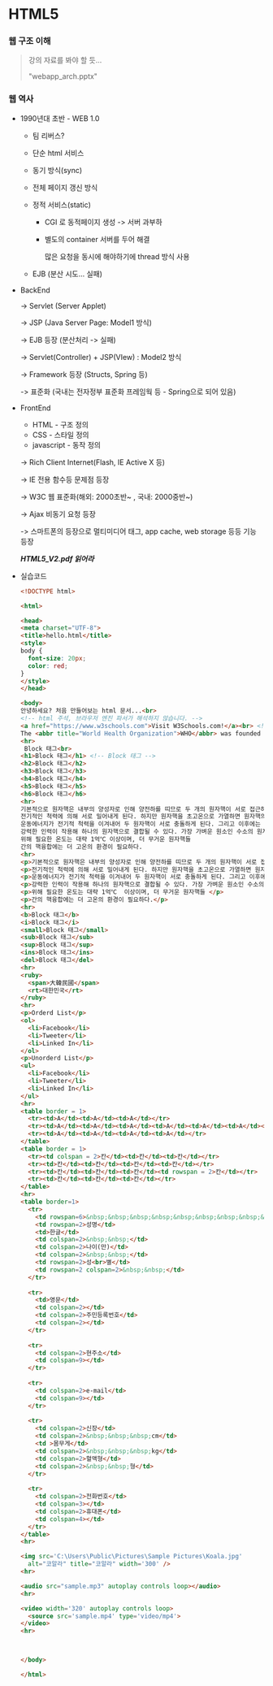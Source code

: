 # HTML5

### 웹 구조 이해

> 강의 자료를 봐야 할 듯...
>
> "webapp_arch.pptx"



### 웹 역사

- 1990년대 초반 -  WEB 1.0

  - 팀 리버스? 

  - 단순 html 서비스

  - 동기 방식(sync)

  - 전체 페이지 갱신 방식

  - 정적 서비스(static)

    - CGI 로 동적페이지 생성 -> 서버 과부하

    - 별도의 container 서버를 두어 해결

      많은 요청을 동시에 해야하기에 thread 방식 사용

  - EJB (분산 시도... 실패)



- BackEnd

  -> Servlet (Server Applet)

  -> JSP (Java Server Page: Model1 방식)

  -> EJB 등장 (분산처리 -> 실패)

  -> Servlet(Controller) + JSP(VIew) : Model2 방식

  -> Framework 등장 (Structs, Spring 등)

  -> 표준화 (국내는 전자정부 표준화 프레임웍 등 - Spring으로 되어 있음)



- FrontEnd

  - HTML - 구조 정의
  - CSS - 스타일 정의
  - javascript - 동작 정의

  -> Rich Client Internet(Flash, IE Active X 등)

  -> IE 전용 함수등 문제점 등장

  -> W3C 웹 표준화(해외: 2000초반~ , 국내: 2000중반~)

  -> Ajax 비동기 요청 등장

  -> 스마트폰의 등장으로  멀티미디어 태그, app cache, web storage 등등 기능 등장

  ***HTML5_V2.pdf 읽어라*** 



- 실습코드

  ```html
  <!DOCTYPE html>
  
  <html>
  
  <head>
  <meta charset="UTF-8">
  <title>hello.html</title>
  <style>
  body {
    font-size: 20px;
    color: red;
  }
  </style>
  </head>
  
  <body>
  안녕하세요? 처음 만들어보는 html 문서...<br>
  <!-- html 주석, 브라우저 엔진 파서가 해석하지 않습니다. -->
  <a href="https://www.w3schools.com">Visit W3Schools.com!</a><br> <!-- Inline 태그 -->
  The <abbr title="World Health Organization">WHO</abbr> was founded in 1948.<br>
  <hr>
   Block 태그<br>
  <h1>Block 태그</h1> <!-- Block 태그 -->
  <h2>Block 태그</h2>
  <h3>Block 태그</h3>
  <h4>Block 태그</h4>
  <h5>Block 태그</h5>
  <h6>Block 태그</h6>
  <hr>
  기본적으로 원자핵은 내부의 양성자로 인해 양전하를 띠므로 두 개의 원자핵이 서로 접근하게 되면 
  전기적인 척력에 의해 서로 밀어내게 된다. 하지만 원자핵을 초고온으로 가열하면 원자핵의 
  운동에너지가 전기적 척력을 이겨내어 두 원자핵이 서로 충돌하게 된다. 그리고 이후에는 두 원자핵 사이에 
  강력한 인력이 작용해 하나의 원자핵으로 결합될 수 있다. 가장 가벼운 원소인 수소의 원자핵끼리 핵융합을 
  위해 필요한 온도는 대략 1억℃ 이상이며, 더 무거운 원자핵들 
  간의 핵융합에는 더 고온의 환경이 필요하다.
  <hr>
  <p>기본적으로 원자핵은 내부의 양성자로 인해 양전하를 띠므로 두 개의 원자핵이 서로 접근하게 되면</p> 
  <p>전기적인 척력에 의해 서로 밀어내게 된다. 하지만 원자핵을 초고온으로 가열하면 원자핵의</p>  
  <p>운동에너지가 전기적 척력을 이겨내어 두 원자핵이 서로 충돌하게 된다. 그리고 이후에는 두 원자핵 사이에</p> 
  <p>강력한 인력이 작용해 하나의 원자핵으로 결합될 수 있다. 가장 가벼운 원소인 수소의 원자핵끼리 핵융합을</p>  
  <p>위해 필요한 온도는 대략 1억℃  이상이며, 더 무거운 원자핵들 </p> 
  <p>간의 핵융합에는 더 고온의 환경이 필요하다.</p> 
  <hr>
  <b>Block 태그</b>
  <i>Block 태그</i>
  <small>Block 태그</small>
  <sub>Block 태그</sub>
  <sup>Block 태그</sup>
  <ins>Block 태그</ins>
  <del>Block 태그</del>
  <hr>
  <ruby>
    <span>大韓民國</span>
    <rt>대한민국</rt>
  </ruby>
  <hr>
  <p>Orderd List</p>
  <ol>
    <li>Facebook</li>
    <li>Tweeter</li>
    <li>Linked In</li>
  </ol>
  <p>Unorderd List</p>
  <ul>
    <li>Facebook</li>
    <li>Tweeter</li>
    <li>Linked In</li>
  </ul>
  <hr>
  <table border = 1>
    <tr><td>A</td><td>A</td><td>A</td></tr>
    <tr><td>A</td><td>A</td><td>A</td><td>A</td><td>A</td><td>A</td><td>A</td></tr>
    <tr><td>A</td><td>A</td><td>A</td><td>A</td></tr>
  </table>
  <table border = 1>
    <tr><td colspan = 2>칸</td><td>칸</td><td>칸</td></tr>
    <tr><td>칸</td><td>칸</td><td>칸</td><td>칸</td></tr>
    <tr><td>칸</td><td>칸</td><td>칸</td><td rowspan = 2>칸</td></tr>
    <tr><td>칸</td><td>칸</td><td>칸</td></tr>
  </table>
  <hr>
  <table border=1>
    <tr>
      <td rowspan=6>&nbsp;&nbsp;&nbsp;&nbsp;&nbsp;&nbsp;&nbsp;&nbsp;&nbsp;&nbsp;&nbsp;&nbsp;&nbsp;</td>
      <td rowspan=2>성명</td>
      <td>한글</td>
      <td colspan=2>&nbsp;&nbsp;</td>
      <td colspan=2>나이(만)</td>
      <td colspan=2>&nbsp;&nbsp;</td>
      <td rowspan=2>성<br>별</td>
      <td rowspan=2 colspan=2>&nbsp;&nbsp;</td>
    </tr>
    
    <tr>
      <td>영문</td>
      <td colspan=2></td>
      <td colspan=2>주민등록번호</td>
      <td colspan=2></td>
    </tr>
    
    <tr>
      <td colspan=2>현주소</td>
      <td colspan=9></td>
    </tr>
    
    <tr>
      <td colspan=2>e-mail</td>
      <td colspan=9></td>
    </tr>
    
    <tr>
      <td colspan=2>신장</td>
      <td colspan=2>&nbsp;&nbsp;&nbsp;cm</td>
      <td >몸무게</td>
      <td colspan=2>&nbsp;&nbsp;&nbsp;kg</td>
      <td colspan=2>혈액형</td>
      <td colspan=2>&nbsp;&nbsp;형</td>
    </tr>
    
    <tr>
      <td colspan=2>전화번호</td>
      <td colspan=3></td>
      <td colspan=2>휴대폰</td>
      <td colspan=4></td>
    </tr>
  </table>
  <hr>
  
  <img src='C:\Users\Public\Pictures\Sample Pictures\Koala.jpg'
    alt="코알라" title="코알라" width='300' />
  <hr>
  
  <audio src="sample.mp3" autoplay controls loop></audio>
  <hr>
  
  <video width='320' autoplay controls loop>
    <source src='sample.mp4' type='video/mp4'>
  </video>
  <hr>
  
  
  
  </body>
  
  </html>
  
  
  ```

  